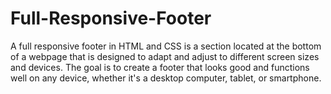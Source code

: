 # Full-Responsive-Footer
A full responsive footer in HTML and CSS is a section located at the bottom of a webpage that is designed to adapt and adjust to different screen sizes and devices. The goal is to create a footer that looks good and functions well on any device, whether it's a desktop computer, tablet, or smartphone.
